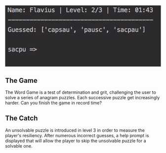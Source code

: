!['The Word Game in Action'](misc/word_game.png)

## The Game ##
The Word Game is a test of determination and grit, challenging the user to solve a series of anagram puzzles.
Each successive puzzle get increasingly harder. Can you finish the game in record time? 

## The Catch ##
An unsolvable puzzle is introduced in level 3 in order to measure the player's resiliency. After numerous incorrect guesses,
a help prompt is displayed that will allow the player to skip the unsolvable puzzle for a solvable one.  